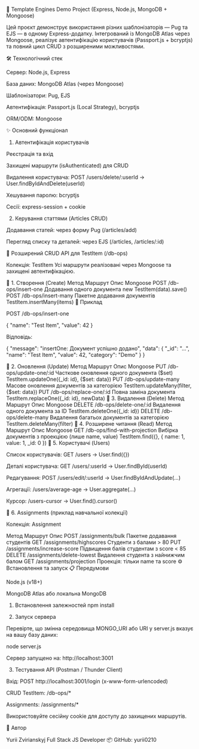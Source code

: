 🚀 Template Engines Demo Project (Express, Node.js, MongoDB + Mongoose)

Цей проєкт демонструє використання різних шаблонізаторів — Pug та EJS — в одному Express-додатку.
Інтегрований із MongoDB Atlas через Mongoose, реалізує автентифікацію користувачів (Passport.js + bcryptjs) та повний цикл CRUD з розширеними можливостями.

🛠️ Технологічний стек

Сервер: Node.js, Express

База даних: MongoDB Atlas (через Mongoose)

Шаблонізатори: Pug, EJS

Автентифікація: Passport.js (Local Strategy), bcryptjs

ORM/ODM: Mongoose

✨ Основний функціонал
1. Автентифікація користувачів

Реєстрація та вхід

Захищені маршрути (isAuthenticated) для CRUD

Видалення користувача: POST /users/delete/:userId → User.findByIdAndDelete(userId)

Хешування паролю: bcryptjs

Сесії: express-session + cookie

2. Керування статтями (Articles CRUD)

Додавання статей: через форму Pug (/articles/add)

Перегляд списку та деталей: через EJS (/articles, /articles/:id)

🔬 Розширений CRUD API для TestItem (/db-ops)

Колекція: TestItem
Усі маршрути реалізовані через Mongoose та захищені автентифікацією.

🧩 1. Створення (Create)
Метод	Маршрут	Опис	Mongoose
POST	/db-ops/insert-one	Додавання одного документа	new TestItem(data).save()
POST	/db-ops/insert-many	Пакетне додавання документів	TestItem.insertMany(items)
📝 Приклад

POST /db-ops/insert-one

{
  "name": "Test Item",
  "value": 42
}


Відповідь:

{
  "message": "insertOne: Документ успішно додано",
  "data": { "_id": "...", "name": "Test Item", "value": 42, "category": "Demo" }
}

🧩 2. Оновлення (Update)
Метод	Маршрут	Опис	Mongoose
PUT	/db-ops/update-one/:id	Часткове оновлення одного документа ($set)	TestItem.updateOne({_id: id}, {$set: data})
PUT	/db-ops/update-many	Масове оновлення документів за категорією	TestItem.updateMany(filter, {$set: data})
PUT	/db-ops/replace-one/:id	Повна заміна документа	TestItem.replaceOne({_id: id}, newData)
🧩 3. Видалення (Delete)
Метод	Маршрут	Опис	Mongoose
DELETE	/db-ops/delete-one/:id	Видалення одного документа за ID	TestItem.deleteOne({_id: id})
DELETE	/db-ops/delete-many	Видалення багатьох документів за категорією	TestItem.deleteMany(filter)
🧩 4. Розширене читання (Read)
Метод	Маршрут	Опис	Mongoose
GET	/db-ops/find-with-projection	Вибірка документів з проекцією (лише name, value)	TestItem.find({}, { name: 1, value: 1, _id: 0 })
🧩 5. Користувачі (Users)

Список користувачів: GET /users → User.find({})

Деталі користувача: GET /users/:userId → User.findById(userId)

Редагування: POST /users/edit/:userId → User.findByIdAndUpdate(...)

Агрегації: /users/average-age → User.aggregate(...)

Курсор: /users-cursor → User.find().cursor()

🧩 6. Assignments (приклад навчальної колекції)

Колекція: Assignment

Метод	Маршрут	Опис
POST	/assignments/bulk	Пакетне додавання студентів
GET	/assignments/highscores	Студенти з балами > 80
PUT	/assignments/increase-score	Підвищення балів студентам з score < 85
DELETE	/assignments/delete-lowest	Видалення студента з найнижчим балом
GET	/assignments/projection	Проекція: тільки name та score
⚙️ Встановлення та запуск
📋 Передумови

Node.js (v18+)

MongoDB Atlas або локальна MongoDB

1. Встановлення залежностей
npm install

2. Запуск сервера

Перевірте, що змінна середовища MONGO_URI або URI у server.js вказує на вашу базу даних:

node server.js


Сервер запущено на: http://localhost:3001

3. Тестування API (Postman / Thunder Client)

Вхід: POST http://localhost:3001/login (x-www-form-urlencoded)

CRUD TestItem: /db-ops/*

Assignments: /assignments/*

Використовуйте сесійну cookie для доступу до захищених маршрутів.

🧠 Автор

Yurii Zvirianskyj
Full Stack JS Developer
📦 GitHub: yurii0210